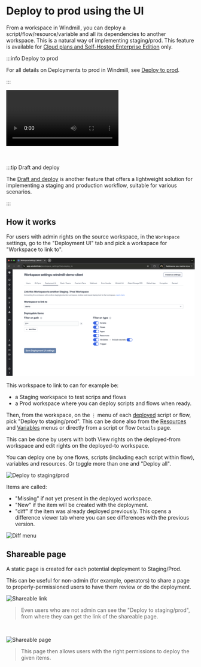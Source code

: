 # Deploy to prod using the UI

From a workspace in Windmill, you can deploy a script/flow/resource/variable and all its dependencies to another workspace. This is a natural way of implementing staging/prod. This feature is available for [Cloud plans and Self-Hosted Enterprise Edition](/pricing) only.

:::info Deploy to prod

For all details on Deployments to prod in Windmill, see [Deploy to prod](../../advanced/12_deploy_to_prod/index.mdx).

:::

<video
    className="border-2 rounded-xl object-cover w-full h-full dark:border-gray-800"
    controls
    id="main-video"
    src="/videos/staging_prod.mp4"
/>

<br/>

:::tip Draft and deploy

The [Draft and deploy](../0_draft_and_deploy/index.mdx) is another feature that offers a lightweight solution for implementing a staging and production workflow, suitable for various scenarios.

:::

## How it works

For users with admin rights on the source workspace, in the `Workspace` settings, go to the "Deployment UI" tab and pick a workspace for "Workspace to link to".

![Link to a workspace](./workspace_to_link_to.png 'Link to a workspace')

This workspace to link to can for example be:

- a Staging workspace to test scrips and flows
- a Prod workspace where you can deploy scripts and flows when ready.

Then, from the workspace, on the `⋮` menu of each [deployed](../0_draft_and_deploy/index.mdx#deployed-version) script or flow, pick "Deploy to staging/prod". This can be done also from the [Resources](../3_resources_and_types/index.mdx) and [Variables](../2_variables_and_secrets/index.mdx) menus or directly from a script or flow `Details` page.

This can be done by users with both View rights on the deployed-from workspace and edit rights on the deployed-to workspace.

You can deploy one by one flows, scripts (including each script within flow), variables and resources. Or toggle more than one and "Deploy all".

![Deploy to staging/prod](./deploy_to_staging_prod.png.webp 'Deploy to staging/prod')

Items are called:

- "Missing" if not yet present in the deployed workspace.
- "New" if the item will be created with the deployment.
- "diff" if the item was already deployed previously. This opens a difference viewer tab where you can see differences with the previous version.

![Diff menu](./diff_menu.png.webp 'Diff menu')

## Shareable page

A static page is created for each potential deployment to Staging/Prod.

This can be useful for non-admin (for example, operators) to share a page to properly-permissioned users to have them review or do the deployment.

![Shareable link](./shareable_link.png.webp 'Shareable link')

> Even users who are not admin can see the "Deploy to staging/prod", from where they can get the link of the shareable page.

<br/>

![Shareable page](./shareable_page.png.webp 'Shareable page')

> This page then allows users with the right permissions to deploy the given items.
